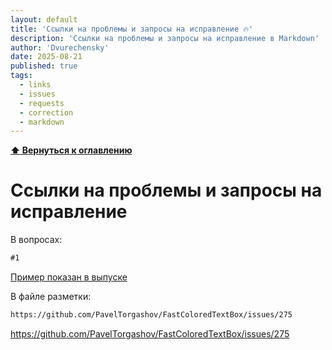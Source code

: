 ```yaml
---
layout: default
title: 'Ссылки на проблемы и запросы на исправление 🔥'
description: 'Ссылки на проблемы и запросы на исправление в Markdown'
author: 'Dvurechensky'
date: 2025-08-21
published: true
tags:
  - links
  - issues
  - requests
  - correction
  - markdown
---
```


**[⬆ Вернуться к оглавлению](../index.md)**

# Ссылки на проблемы и запросы на исправление

В вопросах:

```md
#1
```

[Пример показан в выпуске](https://github.com/PavelTorgashov/FastColoredTextBox/issues/275)

В файле разметки:

```md
https://github.com/PavelTorgashov/FastColoredTextBox/issues/275
```

https://github.com/PavelTorgashov/FastColoredTextBox/issues/275
